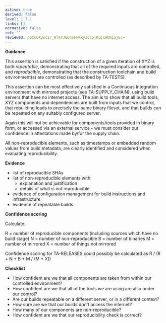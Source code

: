 ```yaml
---
active: true
derived: false
level: 1.3.1
links: []
normative: false
ref: ''
reviewed: p6xuOX3oci7_WlmYJ66ncFFKky3dc5TKGicWOmiSj5c=
---
```


**Guidance**

This assertion is satisfied if the construction of a given iteration of XYZ is
both *repeatable*, demonstrating that all of the required inputs are controlled,
and *reproducible*, demonstrating that the construction toolchain and build
environment(s) are controlled (as described by TA-TESTS).

This assertion can be most effectively satisfied in a Continuous Integration
environment with mirrored projects (see TA-SUPPLY_CHAIN), using build servers that have
no internet access. The aim is to show that all build tools, XYZ components and
dependencies are built from inputs that we control, that rebuilding leads to
precisely the same binary fileset, and that builds can be repeated on any
suitably configured server.

Again this will not be achievable for components/tools provided in binary form,
or accessed via an external service - we must consider our confidence in
attestations made by/for the supply chain.

All non-reproducible elements, such as timestamps or embedded random values from
build metadata, are clearly identified and considered when evaluating
reproducibility.

**Evidence**

- list of reproducible SHAs
- list of non-reproducible elements with:
  - explanation and justification
  - details of what is not reproducible
- evidence of configuration management for build instructions and infrastructure
- evidence of repeatable builds

**Confidence scoring**

Calculate:

R = number of reproducible components (including sources which have no build stage)
N = number of non-reproducible
B = number of binaries
M = number of mirrored
X = number of things not mirrored

Confidence scoring for TA-RELEASES could possibly be calculated as
R / (R + N + B + M / (M + X))

**Checklist**

- How confident are we that all components are taken from within our
  controlled environment?
- How confident are we that all of the tools we are using are also under our
  control?
- Are our builds repeatable on a different server, or in a different context?
- How sure are we that our builds don't access the internet?
- How many of our components are non-reproducible?
- How confident are we that our reproducibility check is correct?

